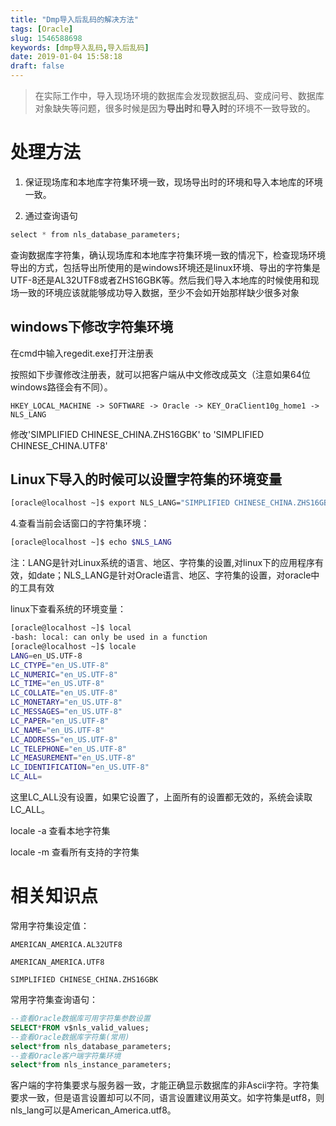 ```yaml
---
title: "Dmp导入后乱码的解决方法"
tags: [Oracle]
slug: 1546588698
keywords: [dmp导入乱码,导入后乱码]
date: 2019-01-04 15:58:18
draft: false
---
```

>在实际工作中，导入现场环境的数据库会发现数据乱码、变成问号、数据库对象缺失等问题，很多时候是因为**导出时**和**导入时**的环境不一致导致的。

# 处理方法
1. 保证现场库和本地库字符集环境一致，现场导出时的环境和导入本地库的环境一致。

2. 通过查询语句
``` sql
select * from nls_database_parameters; 
```
查询数据库字符集，确认现场库和本地库字符集环境一致的情况下，检查现场环境导出的方式，包括导出所使用的是windows环境还是linux环境、导出的字符集是UTF-8还是AL32UTF8或者ZHS16GBK等。然后我们导入本地库的时候使用和现场一致的环境应该就能够成功导入数据，至少不会如开始那样缺少很多对象

## windows下修改字符集环境
在cmd中输入regedit.exe打开注册表

按照如下步骤修改注册表，就可以把客户端从中文修改成英文（注意如果64位windows路径会有不同）。

`HKEY_LOCAL_MACHINE -> SOFTWARE -> Oracle -> KEY_OraClient10g_home1 -> NLS_LANG`

修改'SIMPLIFIED CHINESE_CHINA.ZHS16GBK' to 'SIMPLIFIED CHINESE_CHINA.UTF8'

## Linux下导入的时候可以设置字符集的环境变量
``` bash
[oracle@localhost ~]$ export NLS_LANG="SIMPLIFIED CHINESE_CHINA.ZHS16GBK"
```
4.查看当前会话窗口的字符集环境：
``` bash
[oracle@localhost ~]$ echo $NLS_LANG
```
注：LANG是针对Linux系统的语言、地区、字符集的设置,对linux下的应用程序有效，如date；NLS_LANG是针对Oracle语言、地区、字符集的设置，对oracle中的工具有效

linux下查看系统的环境变量：
``` bash
[oracle@localhost ~]$ local
-bash: local: can only be used in a function
[oracle@localhost ~]$ locale
LANG=en_US.UTF-8
LC_CTYPE="en_US.UTF-8"
LC_NUMERIC="en_US.UTF-8"
LC_TIME="en_US.UTF-8"
LC_COLLATE="en_US.UTF-8"
LC_MONETARY="en_US.UTF-8"
LC_MESSAGES="en_US.UTF-8"
LC_PAPER="en_US.UTF-8"
LC_NAME="en_US.UTF-8"
LC_ADDRESS="en_US.UTF-8"
LC_TELEPHONE="en_US.UTF-8"
LC_MEASUREMENT="en_US.UTF-8"
LC_IDENTIFICATION="en_US.UTF-8"
LC_ALL=
```
这里LC_ALL没有设置，如果它设置了，上面所有的设置都无效的，系统会读取LC_ALL。

locale -a 查看本地字符集

locale -m 查看所有支持的字符集

# 相关知识点
常用字符集设定值：

`AMERICAN_AMERICA.AL32UTF8 `

`AMERICAN_AMERICA.UTF8`

`SIMPLIFIED CHINESE_CHINA.ZHS16GBK`

常用字符集查询语句：
``` sql
--查看Oracle数据库可用字符集参数设置
SELECT*FROM v$nls_valid_values;
--查看Oracle数据库字符集(常用)
select*from nls_database_parameters;
--查看Oracle客户端字符集环境
select*from nls_instance_parameters;
```

客户端的字符集要求与服务器一致，才能正确显示数据库的非Ascii字符。字符集要求一致，但是语言设置却可以不同，语言设置建议用英文。如字符集是utf8，则nls_lang可以是American_America.utf8。